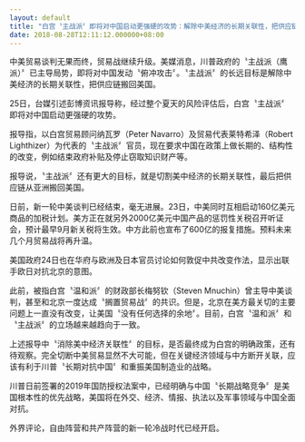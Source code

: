 ```yaml
---
layout: default
title: "白宫〝主战派〞即将对中国启动更强硬的攻势：解除中美经济的长期关联性，把供应链搬回美国"
date: 2018-08-28T12:11:12.000000+08:00
---
```


中美贸易谈判无果而终，贸易战继续升级。美媒消息，川普政府的〝主战派（鹰派）〞已主导局势，即将对中国发动〝俯冲攻击〞。〝主战派〞的长远目标是解除中美经济的长期关联性，把供应链搬回美国。

25日，台媒引述彭博资讯报导称，经过整个夏天的风险评估后，白宫〝主战派〞即将对中国启动更强硬的攻势。

报导指，以白宫贸易顾问纳瓦罗（Peter Navarro）及贸易代表莱特希泽（Robert Lighthizer）为代表的〝主战派〞官员，现在要求中国在政策上做长期的、结构性的改变，例如结束政府补贴及停止窃取知识财产等。

报导说，〝主战派〞还有更大的目标，就是切割美中经济的长期关联性，最后把供应链从亚洲搬回美国。

日前，新一轮中美谈判已经结束，毫无进展。23日，中美同时互相启动160亿美元商品的加税计划。美方正在就另外2000亿美元中国产品的惩罚性关税召开听证会，预计最早9月新关税将生效。中方此前也宣布了600亿的报复措施。预料未来几个月贸易战将再升温。

美国政府24日也在华府与欧洲及日本官员讨论如何敦促中共改变作法，显示出联手欧日对抗北京的意图。

此前，被指白宫〝温和派〞的财政部长梅努钦（Steven Mnuchin）曾主导中美谈判，甚至和北京一度达成〝搁置贸易战〞的共识。但是，北京在美方最关切的主要问题上一直没有改变，让美国〝没有任何选择的余地〞。目前，白宫〝温和派〞和〝主战派〞的立场越来越趋向于一致。

上述报导中〝消除美中经济关联性〞的目标，是否最终成为白宫的明确政策，还有待观察。完全切断中美贸易显然不大可能，但在关键经济领域与中方断开关联，应该有利于川普〝长期对抗中国〞和重振美国制造业的战略。

川普日前签署的2019年国防授权法案中，已经明确与中国〝长期战略竞争〞是美国根本性的优先战略，美国将在外交、经济、情报、执法以及军事领域与中国全面对抗。

外界评论，自由阵营和共产阵营的新一轮冷战时代已经开启。

